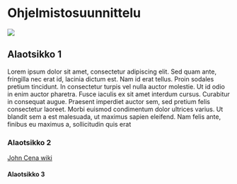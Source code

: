 # Ohjelmistosuunnittelu

![](http://www.wrestling123.org/wp-content/uploads/2012/01/Superstar-John-Cena-Close-Up.jpg)



## Alaotsikko 1
Lorem ipsum dolor sit amet, consectetur adipiscing elit. Sed quam ante, fringilla nec erat id, lacinia dictum est. Nam id erat tellus. Proin sodales pretium tincidunt. In consectetur turpis vel nulla auctor molestie. Ut id odio in enim auctor pharetra. Fusce iaculis ex sit amet interdum cursus. Curabitur in consequat augue. Praesent imperdiet auctor sem, sed pretium felis consectetur laoreet. Morbi euismod condimentum dolor ultrices varius. Ut blandit sem a est malesuada, ut maximus sapien eleifend. Nam felis ante, finibus eu maximus a, sollicitudin quis erat
### Alaotsikko 2

[John Cena wiki](https://fi.wikipedia.org/wiki/John_Cena)



#### Alaotsikko 3
